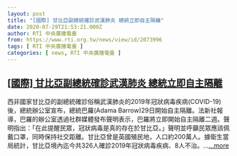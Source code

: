 ```yaml
---
layout: post
title: "[國際] 甘比亞副總統確診武漢肺炎 總統立即自主隔離"
date: 2020-07-29T21:53:21.000Z
author: RTI 中央廣播電臺
from: https://www.rti.org.tw/news/view/id/2073996
tags: [ RTI 中央廣播電臺 ]
categories: [ news, RTI 中央廣播電臺 ]
---
```

<!--1596059601000-->
[[國際] 甘比亞副總統確診武漢肺炎 總統立即自主隔離](https://www.rti.org.tw/news/view/id/2073996)
------

<div>
西非國家甘比亞的副總統確診俗稱武漢肺炎的2019年冠狀病毒疾病(COVID-19)後，總統辦公室宣布，總統巴羅(Adama Barrow)29日開始自主隔離。法新社報導，巴羅的辦公室透過社群媒體發布聲明表示，巴羅將立即開始自主隔離二週。聲明指出：「在此提醒民眾，冠狀病毒是真的存在於甘比亞。」聲明並呼籲民眾應該佩戴口罩，同時保持社交距離。甘比亞曾是英國殖民地，人口約200萬人。據衛生當局統計，甘比亞境內迄今共326人確診2019年冠狀病毒疾病、8人不治。...<a target="_blank" href="https://www.rti.org.tw/news/view/id/2073996">...more</a>
</div>
